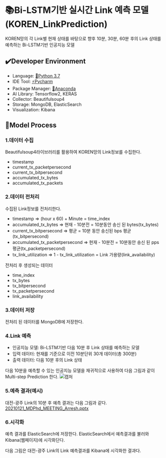 # :books:Bi-LSTM기반 실시간 Link 예측 모델(KOREN_LinkPrediction)

KOREN망의 각 Link별 현재 상태를 바탕으로 향후 10분, 30분, 60분 후의 Link 상태를 예측하는 Bi-LSTM기반 인공지능 모델


## :heavy_check_mark:Developer Environment

  - Language: [:crocodile:Python 3.7](https://www.python.org/)
  - IDE Tool: [:zap:Pycharm](https://www.jetbrains.com/pycharm/)
  - Package Manager: [:snake:Anaconda](https://www.anaconda.com/)
  - AI Library: Tensorflow2, KERAS
  - Collector: Beautifulsoup4
  - Storage: MongoDB, ElasticSearch
  - Visualization: Kibana

## :book:Model Process
### 1.데이터 수집
Beautifulsoup4라이브러리를 활용하여 KOREN망의 Link정보를 수집한다.
  - timestamp
  - current_tx_packetpersecond
  - current_tx_bitpersecond
  - accumulated_tx_bytes
  - accumulated_tx_packets

### 2.데이터 전처리
수집된 Link정보를 전처리한다.
  - timestamp => (hour x 60) + Minute = time_index
  - accumulated_tx_bytes => 현재 - 10분전 = 10분동안 송신 된 bytes(tx_bytes)
  - current_tx_bitpersecond => 평균 = 10분 동안 송신된 bps 평균(tx_bitpersecond)
  - accumulated_tx_packetpersecond => 현재 - 10분전 = 10분동안 송신 된 pps 평균(tx_packetpersecond)
  - tx_link_utilization => 1 - tx_link_utilization = Link 가용량(link_availability)
  
전처리 후 생성되는 데이터
  - time_index
  - tx_bytes
  - tx_bitpersecond
  - tx_packetpersecond
  - link_availability
  
### 3.데이터 저장
전처리 된 데이터를 MongoDB에 저장한다.

### 4.Link 예측
  - 인공지능 모델: Bi-LSTM기반 다음 10분 후 Link 상태를 예측하는 모델
  - 입력 데이터: 현재를 기준으로 이전 10분단위 30개 데이터(총 300분)
  - 출력 데이터: 다음 10분 후의 Link 상태

다음 10분을 예측할 수 있는 인공지능 모델을 재귀적으로 사용하여 다음 그림과 같이 Multi-step Prediction 한다.
![캡처](https://user-images.githubusercontent.com/28920880/105175807-c3d1d580-5b67-11eb-9f4b-ff276b35bc43.PNG)


### 5.예측 결과(예시)
대전-광주 Link의 10분 후 예측 결과는 다음 그림과 같다.
[20210121_MDPhd_MEETING_Arresh.pptx](https://github.com/kyungbaekkim/KOREN_LinkPrediction/files/5842422/20210121_MDPhd_MEETING_Arresh.pptx)


### 6.시각화
예측 결과를 ElasticSearch에 저장한다. ElasticSearch에서 예측결과를 불러와 Kibana(웹페이지)에 시각화단다.

다음 그림은 대전-광주 Link의 Link 예측결과를 Kibana에 시각화한 결과다.

